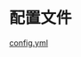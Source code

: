 # 配置文件

[config.yml](https://raw.githubusercontent.com/DongShaoNB/BedrockPlayerSupport/master/src/main/resources/config.yml ":include")